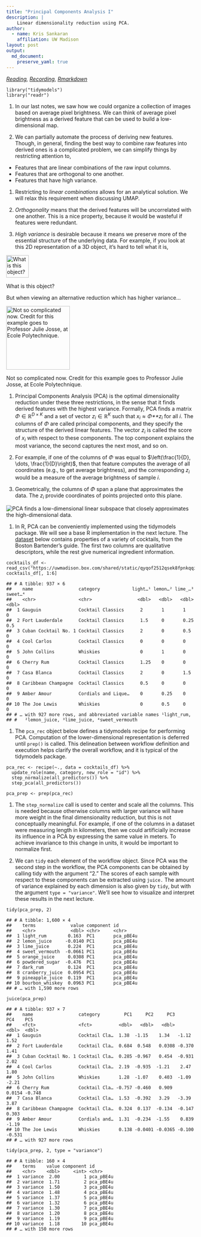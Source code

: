 ```yaml
---
title: "Principal Components Analysis I"
description: |
    Linear dimensionality reduction using PCA.
author:
  - name: Kris Sankaran
    affiliation: UW Madison
layout: post
output:
  md_document:
    preserve_yaml: true
---
```


*[Reading](https://juliasilge.com/blog/cocktail-recipes-umap/),
[Recording](https://mediaspace.wisc.edu/media/Week%2010%20%5B2%5D%20Principal%20Components%20Analysis%20I/1_xc5q0v9t),
[Rmarkdown](https://github.com/krisrs1128/stat479/blob/master/_posts/2021-03-24-week10-2/week10-2.Rmd)*

    library("tidymodels")
    library("readr")

1.  In our last notes, we saw how we could organize a collection of
    images based on average pixel brightness. We can think of average
    pixel brightness as a derived feature that can be used to build a
    low-dimensional map.

2.  We can partially automate the process of deriving new features.
    Though, in general, finding the best way to combine raw features
    into derived ones is a complicated problem, we can simplify things
    by restricting attention to,

-   Features that are linear combinations of the raw input columns.
-   Features that are orthogonal to one another.
-   Features that have high variance.

1.  Restricting to *linear combinations* allows for an analytical
    solution. We will relax this requirement when discussing UMAP.

2.  *Orthogonality* means that the derived features will be uncorrelated
    with one another. This is a nice property, because it would be
    wasteful if features were redundant.

3.  *High variance* is desirable because it means we preserve more of
    the essential structure of the underlying data. For example, if you
    look at this 2D representation of a 3D object, it’s hard to tell
    what it is,

<img src="https://www.huber.embl.de/msmb/images/CAM3.png" alt="What is this object?" width="60" />
<p class="caption">
What is this object?
</p>

But when viewing an alternative reduction which has higher variance…

<img src="https://www.huber.embl.de/msmb/images/CAM4.png" alt="Not so complicated now. Credit for this example goes to Professor Julie Josse, at Ecole Polytechnique." width="170" />
<p class="caption">
Not so complicated now. Credit for this example goes to Professor Julie
Josse, at Ecole Polytechnique.
</p>

1.  Principal Components Analysis (PCA) is the optimal dimensionality
    reduction under these three restrictions, in the sense that it finds
    derived features with the highest variance. Formally, PCA finds a
    matrix *Φ* ∈ ℝ<sup>*D* × *K*</sup> and a set of vector
    *z*<sub>*i*</sub> ∈ ℝ<sup>*K*</sup> such that
    *x*<sub>*i*</sub> ≈ *Φ**z*<sub>*i*</sub> for all *i*. The columns of
    *Φ* are called principal components, and they specify the structure
    of the derived linear features. The vector *z*<sub>*i*</sub> is
    called the score of *x*<sub>*i*</sub> with respect to these
    components. The top component explains the most variance, the second
    captures the next most, and so on.

2.  For example, if one of the columns of *Φ* was equal to
    $\left(\frac{1}{D}, \dots, \frac{1}{D}\right)$, then that feature
    computes the average of all coordinates (e.g., to get average
    brightness), and the corresponding *z*<sub>*i*</sub> would be a
    measure of the average brightness of sample *i*.

3.  Geometrically, the columns of *Φ* span a plane that approximates the
    data. The *z*<sub>*i*</sub> provide coordinates of points projected
    onto this plane.

![PCA finds a low-dimensional linear subspace that closely approximates
the high-dimensional
data.](https://drive.google.com/uc?id=1COajuPX5IOfXoHkZZ3CuVs0qxhisvPla)

1.  In R, PCA can be conveniently implemented using the tidymodels
    package. We will see a base R implementation in the next lecture.
    The
    [dataset](https://github.com/rfordatascience/tidytuesday/blob/master/data/2020/2020-05-26/readme.md)
    below contains properties of a variety of cocktails, from the Boston
    Bartender’s guide. The first two columns are qualitative
    descriptors, while the rest give numerical ingredient information.

<!-- -->

    cocktails_df <- read_csv("https://uwmadison.box.com/shared/static/qyqof2512qsek8fpnkqqiw3p1jb77acf.csv")
    cocktails_df[, 1:6]

    ## # A tibble: 937 × 6
    ##    name                 category            light…¹ lemon…² lime_…³ sweet…⁴
    ##    <chr>                <chr>                 <dbl>   <dbl>   <dbl>   <dbl>
    ##  1 Gauguin              Cocktail Classics      2       1       1        0  
    ##  2 Fort Lauderdale      Cocktail Classics      1.5     0       0.25     0.5
    ##  3 Cuban Cocktail No. 1 Cocktail Classics      2       0       0.5      0  
    ##  4 Cool Carlos          Cocktail Classics      0       0       0        0  
    ##  5 John Collins         Whiskies               0       1       0        0  
    ##  6 Cherry Rum           Cocktail Classics      1.25    0       0        0  
    ##  7 Casa Blanca          Cocktail Classics      2       0       1.5      0  
    ##  8 Caribbean Champagne  Cocktail Classics      0.5     0       0        0  
    ##  9 Amber Amour          Cordials and Lique…    0       0.25    0        0  
    ## 10 The Joe Lewis        Whiskies               0       0.5     0        0  
    ## # … with 927 more rows, and abbreviated variable names ¹​light_rum,
    ## #   ²​lemon_juice, ³​lime_juice, ⁴​sweet_vermouth

1.  The `pca_rec` object below defines a tidymodels recipe for
    performing PCA. Computation of the lower-dimensional representation
    is deferred until `prep()` is called. This delineation between
    workflow definition and execution helps clarify the overall
    workflow, and it is typical of the tidymodels package.

<!-- -->

    pca_rec <- recipe(~., data = cocktails_df) %>%
      update_role(name, category, new_role = "id") %>%
      step_normalize(all_predictors()) %>%
      step_pca(all_predictors())

    pca_prep <- prep(pca_rec)

1.  The `step_normalize` call is used to center and scale all the
    columns. This is needed because otherwise columns with larger
    variance will have more weight in the final dimensionality
    reduction, but this is not conceptually meaningful. For example, if
    one of the columns in a dataset were measuring length in kilometers,
    then we could artificially increase its influence in a PCA by
    expressing the same value in meters. To achieve invariance to this
    change in units, it would be important to normalize first.

2.  We can `tidy` each element of the workflow object. Since PCA was the
    second step in the workflow, the PCA components can be obtained by
    calling tidy with the argument “2.” The scores of each sample with
    respect to these components can be extracted using `juice.` The
    amount of variance explained by each dimension is also given by
    `tidy`, but with the argument `type = "variance"`. We’ll see how to
    visualize and interpret these results in the next lecture.

<!-- -->

    tidy(pca_prep, 2)

    ## # A tibble: 1,600 × 4
    ##    terms             value component id       
    ##    <chr>             <dbl> <chr>     <chr>    
    ##  1 light_rum        0.163  PC1       pca_pBE4u
    ##  2 lemon_juice     -0.0140 PC1       pca_pBE4u
    ##  3 lime_juice       0.224  PC1       pca_pBE4u
    ##  4 sweet_vermouth  -0.0661 PC1       pca_pBE4u
    ##  5 orange_juice     0.0308 PC1       pca_pBE4u
    ##  6 powdered_sugar  -0.476  PC1       pca_pBE4u
    ##  7 dark_rum         0.124  PC1       pca_pBE4u
    ##  8 cranberry_juice  0.0954 PC1       pca_pBE4u
    ##  9 pineapple_juice  0.119  PC1       pca_pBE4u
    ## 10 bourbon_whiskey  0.0963 PC1       pca_pBE4u
    ## # … with 1,590 more rows

    juice(pca_prep)

    ## # A tibble: 937 × 7
    ##    name                 category         PC1     PC2     PC3     PC4    PC5
    ##    <fct>                <fct>          <dbl>   <dbl>   <dbl>   <dbl>  <dbl>
    ##  1 Gauguin              Cocktail Cla…  1.38  -1.15    1.34   -1.12    1.52 
    ##  2 Fort Lauderdale      Cocktail Cla…  0.684  0.548   0.0308 -0.370   1.41 
    ##  3 Cuban Cocktail No. 1 Cocktail Cla…  0.285 -0.967   0.454  -0.931   2.02 
    ##  4 Cool Carlos          Cocktail Cla…  2.19  -0.935  -1.21    2.47    1.80 
    ##  5 John Collins         Whiskies       1.28  -1.07    0.403  -1.09   -2.21 
    ##  6 Cherry Rum           Cocktail Cla… -0.757 -0.460   0.909   0.0154 -0.748
    ##  7 Casa Blanca          Cocktail Cla…  1.53  -0.392   3.29   -3.39    3.87 
    ##  8 Caribbean Champagne  Cocktail Cla…  0.324  0.137  -0.134  -0.147   0.303
    ##  9 Amber Amour          Cordials and…  1.31  -0.234  -1.55    0.839  -1.19 
    ## 10 The Joe Lewis        Whiskies       0.138 -0.0401 -0.0365 -0.100  -0.531
    ## # … with 927 more rows

    tidy(pca_prep, 2, type = "variance")

    ## # A tibble: 160 × 4
    ##    terms    value component id       
    ##    <chr>    <dbl>     <int> <chr>    
    ##  1 variance  2.00         1 pca_pBE4u
    ##  2 variance  1.71         2 pca_pBE4u
    ##  3 variance  1.50         3 pca_pBE4u
    ##  4 variance  1.48         4 pca_pBE4u
    ##  5 variance  1.37         5 pca_pBE4u
    ##  6 variance  1.32         6 pca_pBE4u
    ##  7 variance  1.30         7 pca_pBE4u
    ##  8 variance  1.20         8 pca_pBE4u
    ##  9 variance  1.19         9 pca_pBE4u
    ## 10 variance  1.18        10 pca_pBE4u
    ## # … with 150 more rows
